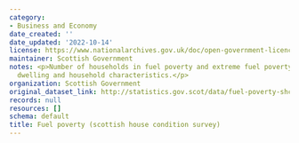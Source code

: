 ```yaml
---
category:
- Business and Economy
date_created: ''
date_updated: '2022-10-14'
license: https://www.nationalarchives.gov.uk/doc/open-government-licence/version/3/
maintainer: Scottish Government
notes: <p>Number of households in fuel poverty and extreme fuel poverty by selected
  dwelling and household characteristics.</p>
organization: Scottish Government
original_dataset_link: http://statistics.gov.scot/data/fuel-poverty-shcs
records: null
resources: []
schema: default
title: Fuel poverty (scottish house condition survey)
---
```

